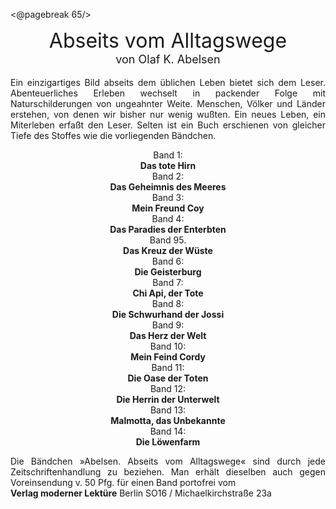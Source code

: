 <@pagebreak 65/>

<div style="font-size: xx-large; text-align: center;">Abseits vom Alltagswege</div>

<div style="font-size: large; text-align: center; margin-bottom: 1em;">von Olaf K. Abelsen</div>

<div style="text-align: justify;">Ein einzigartiges Bild abseits dem üblichen Leben bietet sich
dem Leser. Abenteuerliches Erleben wechselt in packender Folge
mit Naturschilderungen von ungeahnter Weite. Menschen, Völker
und Länder erstehen, von denen wir bisher nur wenig wußten.
Ein neues Leben, ein Miterleben erfaßt den Leser. Selten ist
ein Buch erschienen von gleicher Tiefe des Stoffes wie die vorliegenden
Bändchen.</div>

<div style="margin: 1em; text-align: center;">
Band 1:
<div style="font-weight: bold;">Das tote Hirn</div>
Band 2:
<div style="font-weight: bold;">Das Geheimnis des Meeres</div>
Band 3:
<div style="font-weight: bold;">Mein Freund Coy</div>
Band 4:
<div style="font-weight: bold;">Das Paradies der Enterbten</div>
Band 95.
<div style="font-weight: bold;">Das Kreuz der Wüste</div>
Band 6:
<div style="font-weight: bold;">Die Geisterburg</div>
Band 7:
<div style="font-weight: bold;">Chi Api, der Tote</div>
Band 8:
<div style="font-weight: bold;">Die Schwurhand der Jossi</div>
Band 9:
<div style="font-weight: bold;">Das Herz der Welt</div>
Band 10:
<div style="font-weight: bold;">Mein Feind Cordy</div>
Band 11:
<div style="font-weight: bold;">Die Oase der Toten</div>
Band 12:
<div style="font-weight: bold;">Die Herrin der Unterwelt</div>
Band 13:
<div style="font-weight: bold;">Malmotta, das Unbekannte</div>
Band 14:
<div style="font-weight: bold;">Die Löwenfarm</div>
</div>

<div style="text-align: justify;">Die Bändchen »Abelsen. Abseits vom Alltagswege« sind durch
jede Zeitschriftenhandlung zu beziehen. Man erhält dieselben
auch gegen Voreinsendung v. 50 Pfg. für einen Band portofrei vom</div>

<div style="text-align: justify;"><span style="font-weight: bold;">Verlag moderner Lektüre</span>
Berlin SO16 / Michaelkirchstraße 23a</div>

